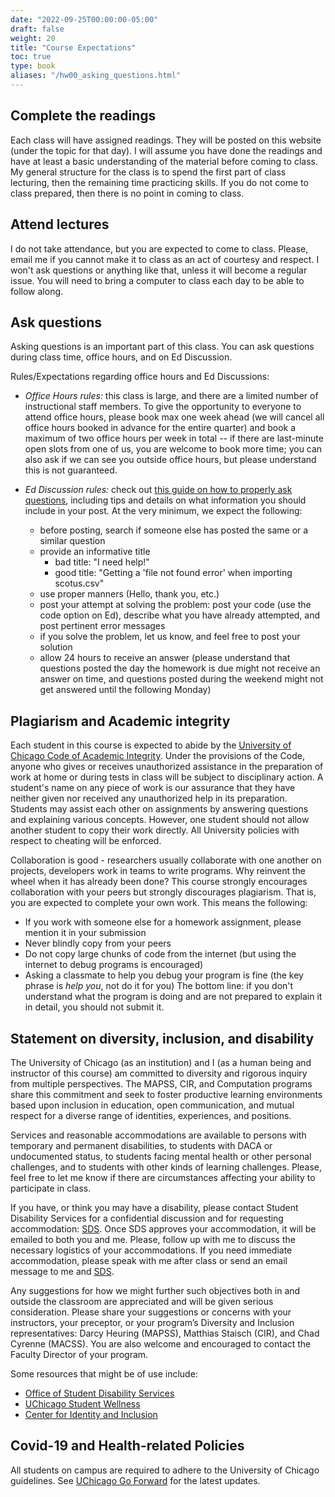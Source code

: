 ```yaml
---
date: "2022-09-25T00:00:00-05:00"
draft: false
weight: 20
title: "Course Expectations"
toc: true
type: book
aliases: "/hw00_asking_questions.html"
---
```





## Complete the readings

Each class will have assigned readings. They will be posted on this website (under the topic for that day). I will assume you have done the readings and have at least a basic understanding of the material before coming to class. My general structure for the class is to spend the first part of class lecturing, then the remaining time practicing skills. If you do not come to class prepared, then there is no point in coming to class.


## Attend lectures 

I do not take attendance, but you are expected to come to class. Please, email me if you cannot make it to class as an act of courtesy and respect. I won't ask questions or anything like that, unless it will become a regular issue. You will need to bring a computer to class each day to be able to follow along.


## Ask questions

Asking questions is an important part of this class. You can ask questions during class time, office hours, and on Ed Discussion. 

Rules/Expectations regarding office hours and Ed Discussions:

* *Office Hours rules:* this class is large, and there are a limited number of instructional staff members. To give the opportunity to everyone to attend office hours, please book max one week ahead (we will cancel all office hours booked in advance for the entire quarter) and book a maximum of two office hours per week in total -- if there are last-minute open slots from one of us, you are welcome to book more time; you can also ask if we can see you outside office hours, but please understand this is not guaranteed.

* *Ed Discussion rules:* check out [this guide on how to properly ask questions](/faq/asking-questions/), including tips and details on what information you should include in your post. At the very minimum, we expect the following: 
  * before posting, search if someone else has posted the same or a similar question
  * provide an informative title
    * bad title: "I need help!"
    * good title: "Getting a 'file not found error' when importing scotus.csv"
  * use proper manners (Hello, thank you, etc.)
  * post your attempt at solving the problem: post your code (use the code option on Ed), describe what you have already attempted, and post pertinent error messages
  * if you solve the problem, let us know, and feel free to post your solution
  * allow 24 hours to receive an answer (please understand that questions posted the day the homework is due might not receive an answer on time, and questions posted during the weekend might not get answered until the following Monday)
  
## Plagiarism and Academic integrity

Each student in this course is expected to abide by the [University of Chicago Code of Academic Integrity](https://college.uchicago.edu/student-services/academic-integrity-student-conduct). Under the provisions of the Code, anyone who gives or receives unauthorized assistance in the preparation of work at home or during tests in class will be subject to disciplinary action. A student's name on any piece of work is our assurance that they have neither given nor received any unauthorized help in its preparation. Students may assist each other on assignments by answering questions and explaining various concepts. However, one student should not allow another student to copy their work directly. All University policies with respect to cheating will be enforced.

Collaboration is good - researchers usually collaborate with one another on projects, developers work in teams to write programs. Why reinvent the wheel when it has already been done? This course strongly encourages collaboration with your peers but strongly discourages plagiarism. That is, you are expected to complete your own work. This means the following:
* If you work with someone else for a homework assignment, please mention it in your submission 
* Never blindly copy from your peers 
* Do not copy large chunks of code from the internet (but using the internet to debug programs is encouraged)
* Asking a classmate to help you debug your program is fine (the key phrase is *help you*, not do it for you)
The bottom line: if you don't understand what the program is doing and are not prepared to explain it in detail, you should not submit it.


## Statement on diversity, inclusion, and disability

The University of Chicago (as an institution) and I (as a human being and instructor of this course) am committed to diversity and rigorous inquiry from multiple perspectives. The MAPSS, CIR, and Computation programs share this commitment and seek to foster productive learning environments based upon inclusion in education, open communication, and mutual respect for a diverse range of identities, experiences, and positions.

Services and reasonable accommodations are available to persons with temporary and permanent disabilities, to students with DACA or undocumented status, to students facing mental health or other personal challenges, and to students with other kinds of learning challenges. Please, feel free to let me know if there are circumstances affecting your ability to participate in class. 

If you have, or think you may have a disability, please contact Student Disability Services for a confidential discussion and for requesting accommodation: [SDS](https://disabilities.uchicago.edu/about-3-2-2/contact-us/). Once SDS approves your accommodation, it will be emailed to both you and me. Please, follow up with me to discuss the necessary logistics of your accommodations. If you need immediate accommodation, please speak with me after class or send an email message to me and [SDS](https://disabilities.uchicago.edu/about-3-2-2/contact-us/).

Any suggestions for how we might further such objectives both in and outside the classroom are appreciated and will be given serious consideration. Please share your suggestions or concerns with your instructors, your preceptor, or your program’s Diversity and Inclusion representatives: Darcy Heuring (MAPSS), Matthias Staisch (CIR), and Chad Cyrenne (MACSS). You are also welcome and encouraged to contact the Faculty Director of your program.

Some resources that might be of use include:
- [Office of Student Disability Services](https://disabilities.uchicago.edu/)
- [UChicago Student Wellness](https://wellness.uchicago.edu/)
- [Center for Identity and Inclusion](https://inclusion.uchicago.edu/)

<!--
### Disability accommodations

Your access in this course is important to me. Please request your accommodation letter early in the semester, or as soon as you become registered with Student Disability Services (SDS), so that we have adequate time to arrange your approved academic accommodations.
 
- Once SDS approves your accommodation letter, it will be emailed to both you and me. Please follow up with me to discuss the necessary logistics of your accommodations.
- If you experience any access barriers in this course, such as with printed content, graphics, online materials, or any communication barriers, reach out to me or SDS right away.
- If you need immediate accommodation, please speak with me after class or send an email message to me and [SDS](mailto:sds_cu@cornell.edu).
 
If you have, or think you may have a disability, please contact Student Disability Services for a confidential discussion: [SDS](mailto:sds_cu@cornell.edu) or visit [sds.cornell.edu](https://sds.cornell.edu) to learn more. 
-->

## Covid-19 and Health-related Policies

All students on campus are required to adhere to the University of Chicago guidelines. See [UChicago Go Forward](https://goforward.uchicago.edu/) for the latest updates.

